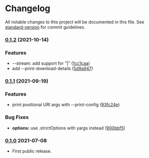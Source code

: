 # Changelog

All notable changes to this project will be documented in this file. See [standard-version](https://github.com/conventional-changelog/standard-version) for commit guidelines.

### [0.1.2](https://github.com/guendto/jinqr/compare/v0.1.1...v0.1.2) (2021-10-14)


### Features

* --stream: add support for "|" ([1cc1caa](https://github.com/guendto/jinqr/commit/1cc1caa9a38c087b24c8b91c7632fa1437458744))
* add --print-download-details ([5d9a947](https://github.com/guendto/jinqr/commit/5d9a947a3e67722d7f51a38996d98c5bc9fe5530))

### [0.1.1](https://github.com/guendto/jinqr/compare/v0.1.0...v0.1.1) (2021-09-19)


### Features

* print positional URI args with --print-config ([93fc24e](https://github.com/guendto/jinqr/commit/93fc24ef6d035666e65de8883d96266f1793324b))


### Bug Fixes

* **options:** use .strictOptions with yargs instead ([900bbf5](https://github.com/guendto/jinqr/commit/900bbf5e5b1116d7baad18075d25f08a0e065b7e))

### [0.1.0](https://github.com/guendto/jinqr/releases/tag/v0.1.0) 2021-07-08


- First public release.
